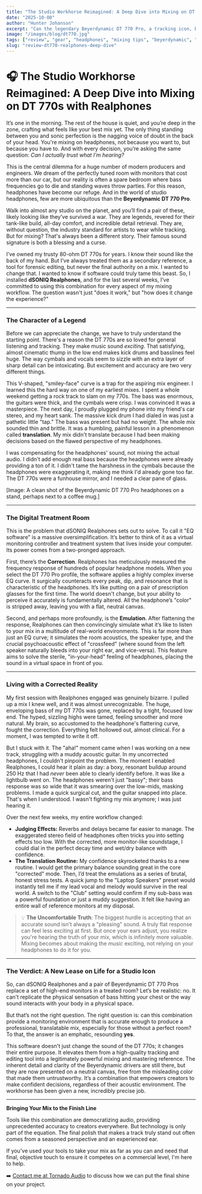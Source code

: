 ```yaml
---
title: "The Studio Workhorse Reimagined: A Deep Dive into Mixing on DT 770s with Realphones"
date: "2025-10-08"
author: "Hunter Johanson"
excerpt: "Can the legendary Beyerdynamic DT 770 Pro, a tracking icon, become a truly reliable mixing tool? We go in-depth with dSONIQ Realphones correction software to find out."
image: "/images/blog/dt770.jpg"
tags: ["review", "gear", "headphones", "mixing tips", "beyerdynamic", "realphones", "audio engineering"]
slug: "review-dt770-realphones-deep-dive"
---
```


# 🎧 The Studio Workhorse Reimagined: A Deep Dive into Mixing on DT 770s with Realphones

It’s one in the morning. The rest of the house is quiet, and you’re deep in the zone, crafting what feels like your best mix yet. The only thing standing between you and sonic perfection is the nagging voice of doubt in the back of your head. You're mixing on headphones, not because you want to, but because you have to. And with every decision, you’re asking the same question: *Can I actually trust what I'm hearing?*

This is the central dilemma for a huge number of modern producers and engineers. We dream of the perfectly tuned room with monitors that cost more than our car, but our reality is often a spare bedroom where bass frequencies go to die and standing waves throw parties. For this reason, headphones have become our refuge. And in the world of studio headphones, few are more ubiquitous than the **Beyerdynamic DT 770 Pro**.

Walk into almost any studio on the planet, and you’ll find a pair of these, likely looking like they’ve survived a war. They are legends, revered for their tank-like build, all-day comfort, and incredible detail retrieval. They are, without question, the industry standard for artists to wear while tracking. But for mixing? That's always been a different story. Their famous sound signature is both a blessing and a curse.

I’ve owned my trusty 80-ohm DT 770s for years. I know their sound like the back of my hand. But I’ve always treated them as a secondary reference, a tool for forensic editing, but never the final authority on a mix. I wanted to change that. I wanted to know if software could truly tame this beast. So, I installed **dSONIQ Realphones**, and for the last several weeks, I’ve committed to using this combination for every aspect of my mixing workflow. The question wasn't just "does it work," but "how does it change the experience?"

---

### The Character of a Legend

Before we can appreciate the change, we have to truly understand the starting point. There's a reason the DT 770s are so loved for general listening and tracking. They make music sound *exciting*. That satisfying, almost cinematic thump in the low end makes kick drums and basslines feel huge. The way cymbals and vocals seem to sizzle with an extra layer of sharp detail can be intoxicating. But excitement and accuracy are two very different things.

This V-shaped, "smiley-face" curve is a trap for the aspiring mix engineer. I learned this the hard way on one of my earliest mixes. I spent a whole weekend getting a rock track to slam on my 770s. The bass was enormous, the guitars were thick, and the cymbals were crisp. I was convinced it was a masterpiece. The next day, I proudly plugged my phone into my friend's car stereo, and my heart sank. The massive kick drum I had dialed in was just a pathetic little "tap." The bass was present but had no weight. The whole mix sounded thin and brittle. It was a humbling, painful lesson in a phenomenon called **translation**. My mix didn't translate because I had been making decisions based on the flawed perspective of my headphones.

I was compensating for the headphones' sound, not mixing the actual audio. I didn't add enough real bass because the headphones were already providing a ton of it. I didn't tame the harshness in the cymbals because the headphones were exaggerating it, making me think I'd already gone too far. The DT 770s were a funhouse mirror, and I needed a clear pane of glass.

[Image: A clean shot of the Beyerdynamic DT 770 Pro headphones on a stand, perhaps next to a coffee mug.]

---

### The Digital Treatment Room

This is the problem that dSONIQ Realphones sets out to solve. To call it "EQ software" is a massive oversimplification. It’s better to think of it as a virtual monitoring controller and treatment system that lives inside your computer. Its power comes from a two-pronged approach.

First, there’s the **Correction**. Realphones has meticulously measured the frequency response of hundreds of popular headphone models. When you select the DT 770 Pro profile, the software applies a highly complex inverse EQ curve. It surgically counteracts every peak, dip, and resonance that is characteristic of the headphones. It’s like putting on a pair of prescription glasses for the first time. The world doesn't change, but your ability to perceive it accurately is fundamentally altered. All the headphone’s "color" is stripped away, leaving you with a flat, neutral canvas.

Second, and perhaps more profoundly, is the **Emulation**. After flattening the response, Realphones can then convincingly simulate what it’s like to listen to your mix in a multitude of real-world environments. This is far more than just an EQ curve; it simulates the room acoustics, the speaker type, and the crucial psychoacoustic effect of "crossfeed" (where sound from the left speaker naturally bleeds into your right ear, and vice-versa). This feature aims to solve the sterile, "in-your-head" feeling of headphones, placing the sound in a virtual space in front of you.

---

### Living with a Corrected Reality

My first session with Realphones engaged was genuinely bizarre. I pulled up a mix I knew well, and it was almost unrecognizable. The huge, enveloping bass of my DT 770s was gone, replaced by a tight, focused low end. The hyped, sizzling highs were tamed, feeling smoother and more natural. My brain, so accustomed to the headphone's flattering curve, fought the correction. Everything felt hollowed out, almost clinical. For a moment, I was tempted to write it off.

But I stuck with it. The "aha!" moment came when I was working on a new track, struggling with a muddy acoustic guitar. In my uncorrected headphones, I couldn't pinpoint the problem. The moment I enabled Realphones, I could hear it plain as day: a boxy, resonant buildup around 250 Hz that I had *never* been able to clearly identify before. It was like a lightbulb went on. The headphones weren't just "bassy"; their bass response was so wide that it was smearing over the low-mids, masking problems. I made a quick surgical cut, and the guitar snapped into place. That's when I understood. I wasn't fighting my mix anymore; I was just hearing it.

Over the next few weeks, my entire workflow changed:

* **Judging Effects:** Reverbs and delays became far easier to manage. The exaggerated stereo field of headphones often tricks you into setting effects too low. With the corrected, more monitor-like soundstage, I could dial in the perfect decay time and wet/dry balance with confidence.
* **The Translation Routine:** My confidence skyrocketed thanks to a new routine. I would get the primary balance sounding great in the core "corrected" mode. Then, I’d treat the emulations as a series of brutal, honest stress tests. A quick jump to the "Laptop Speakers" preset would instantly tell me if my lead vocal and melody would survive in the real world. A switch to the "Club" setting would confirm if my sub-bass was a powerful foundation or just a muddy suggestion. It felt like having an entire wall of reference monitors at my disposal.

> 💡 **The Uncomfortable Truth**: The biggest hurdle is accepting that an accurate sound isn't always a "pleasing" sound. A truly flat response can feel less exciting at first. But once your ears adjust, you realize you're hearing the truth of your mix, which is infinitely more valuable. Mixing becomes about making the *music* exciting, not relying on your headphones to do it for you.

---

### The Verdict: A New Lease on Life for a Studio Icon

So, can dSONIQ Realphones and a pair of Beyerdynamic DT 770 Pros replace a set of high-end monitors in a treated room? Let’s be realistic: no. It can't replicate the physical sensation of bass hitting your chest or the way sound interacts with your body in a physical space.

But that’s not the right question. The right question is: can this combination provide a monitoring environment that is accurate enough to produce a professional, translatable mix, especially for those without a perfect room? To that, the answer is an emphatic, resounding **yes**.

This software doesn't just change the sound of the DT 770s; it changes their entire purpose. It elevates them from a high-quality tracking and editing tool into a legitimately powerful mixing and mastering reference. The inherent detail and clarity of the Beyerdynamic drivers are still there, but they are now presented on a neutral canvas, free from the misleading color that made them untrustworthy. It’s a combination that empowers creators to make confident decisions, regardless of their acoustic environment. The workhorse has been given a new, incredibly precise job.

---

**Bringing Your Mix to the Finish Line**

Tools like this combination are democratizing audio, providing unprecedented accuracy to creators everywhere. But technology is only part of the equation. The final polish that makes a track truly stand out often comes from a seasoned perspective and an experienced ear.

If you've used your tools to take your mix as far as you can and need that final, objective touch to ensure it competes on a commercial level, I'm here to help.

➡️ [Contact me at Tornado Audio](/#contact) to discuss how we can put the final shine on your project.